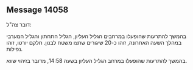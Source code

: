 ## Message 14058

דובר צה"ל:

בהמשך להתרעות שהופעלו במרחבים הגליל העליון, הגליל התחתון והגליל המערבי במהלך השעה האחרונה, זוהו כ-20 שיגורים שחצו משטח לבנון.
חלקם יורטו, זוהו נפילות.

בהמשך להתרעות שהופעלו במרחב הגליל העליון בשעה 14:58, מדובר בזיהוי שווא.

